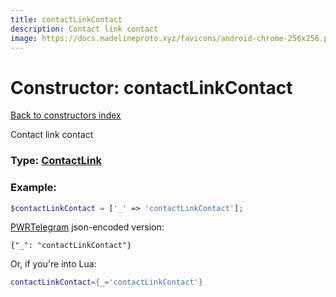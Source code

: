 ```yaml
---
title: contactLinkContact
description: Contact link contact
image: https://docs.madelineproto.xyz/favicons/android-chrome-256x256.png
---
```

# Constructor: contactLinkContact  
[Back to constructors index](index.md)



Contact link contact




### Type: [ContactLink](../types/ContactLink.md)


### Example:

```php
$contactLinkContact = ['_' => 'contactLinkContact'];
```  

[PWRTelegram](https://pwrtelegram.xyz) json-encoded version:

```
{"_": "contactLinkContact"}
```


Or, if you're into Lua:

```lua
contactLinkContact={_='contactLinkContact'}

```


